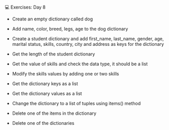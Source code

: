 💻 Exercises: Day 8
- Create an empty dictionary called dog
- Add name, color, breed, legs, age to the dog dictionary

- Create a student dictionary and add first_name, last_name, gender, age, marital status, skills, country, city and address as keys for the dictionary

- Get the length of the student dictionary

- Get the value of skills and check the data type, it should be a list

- Modify the skills values by adding one or two skills

- Get the dictionary keys as a list

- Get the dictionary values as a list

- Change the dictionary to a list of tuples using items() method

- Delete one of the items in the dictionary

- Delete one of the dictionaries
